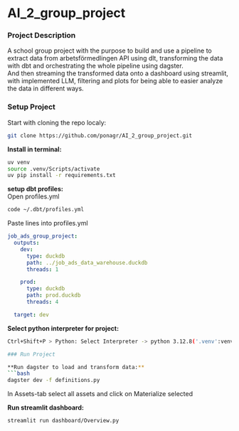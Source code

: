 # AI_2_group_project

### Project Description
A school group project with the purpose to build and use a pipeline to extract data from arbetsförmedlingen API using dlt, transforming the data with dbt and orchestrating the whole pipeline using dagster.  
And then streaming the transformed data onto a dashboard using streamlit, with implemented LLM, filtering and plots for being able to easier analyze the data in different ways.

### Setup Project 
Start with cloning the repo localy: 
```bash
git clone https://github.com/ponagr/AI_2_group_project.git
```

**Install in terminal:**    
```bash
uv venv 
source .venv/Scripts/activate   
uv pip install -r requirements.txt  
```

**setup dbt profiles:**   
Open profiles.yml
```bash
code ~/.dbt/profiles.yml
```

Paste lines into profiles.yml   
```yml
job_ads_group_project:
  outputs:
    dev:
      type: duckdb
      path: ../job_ads_data_warehouse.duckdb
      threads: 1

    prod:
      type: duckdb
      path: prod.duckdb
      threads: 4

  target: dev
```

**Select python interpreter for project:**    
```bash
Ctrl+Shift+P > Python: Select Interpreter -> python 3.12.8('.venv':venv)

### Run Project

**Run dagster to load and transform data:**    
```bash
dagster dev -f definitions.py
```

In Assets-tab select all assets and click on Materialize selected

**Run streamlit dashboard:**   
```bash
streamlit run dashboard/Overview.py
```

